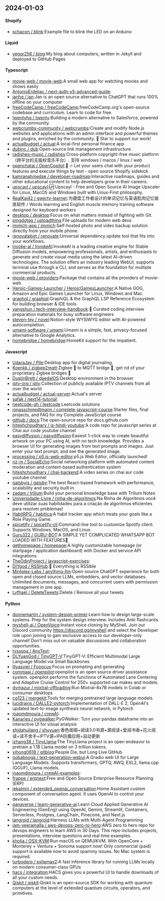 ## 2024-01-03

#### Shopify
* [schacon / blink](https://github.com/schacon/blink):Example file to blink the LED on an Arduino

#### Liquid
* [yegor256 / blog](https://github.com/yegor256/blog):My blog about computers, written in Jekyll and deployed to GitHub Pages

#### Typescript
* [movie-web / movie-web](https://github.com/movie-web/movie-web):A small web app for watching movies and shows easily
* [AntonioErdeljac / next-auth-v5-advanced-guide](https://github.com/AntonioErdeljac/next-auth-v5-advanced-guide):
* [janhq / jan](https://github.com/janhq/jan):Jan is an open source alternative to ChatGPT that runs 100% offline on your computer
* [freeCodeCamp / freeCodeCamp](https://github.com/freeCodeCamp/freeCodeCamp):freeCodeCamp.org's open-source codebase and curriculum. Learn to code for free.
* [twentyhq / twenty](https://github.com/twentyhq/twenty):Building a modern alternative to Salesforce, powered by the community.
* [webcrumbs-community / webcrumbs](https://github.com/webcrumbs-community/webcrumbs):Create and modify Node.js websites and applications with an admin interface and powerful themes and plugins, enriched by the community. 🌟 Star to support our work!
* [actualbudget / actual](https://github.com/actualbudget/actual):A local-first personal finance app
* [dubinc / dub](https://github.com/dubinc/dub):Open-source link management infrastructure.
* [radishes-music / radishes](https://github.com/radishes-music/radishes):Cross-platform copyright-free music platform（跨平台的无版权音乐平台）. 支持 windows / macos / linux / web
* [openchatai / OpenCopilot](https://github.com/openchatai/OpenCopilot):🤖 🔥 Let your users chat with your product features and execute things by text - open source Shopify sidekick
* [kamranahmedse / developer-roadmap](https://github.com/kamranahmedse/developer-roadmap):Interactive roadmaps, guides and other educational content to help developers grow in their careers.
* [upscayl / upscayl](https://github.com/upscayl/upscayl):🆙 Upscayl - Free and Open Source AI Image Upscaler for Linux, MacOS and Windows built with Linux-First philosophy.
* [RealKai42 / qwerty-learner](https://github.com/RealKai42/qwerty-learner):为键盘工作者设计的单词记忆与英语肌肉记忆锻炼软件 / Words learning and English muscle memory training software designed for keyboard workers
* [desktop / desktop](https://github.com/desktop/desktop):Focus on what matters instead of fighting with Git.
* [pingdotgg / uploadthing](https://github.com/pingdotgg/uploadthing):File uploads for modern web devs
* [immich-app / immich](https://github.com/immich-app/immich):Self-hosted photo and video backup solution directly from your mobile phone.
* [renovatebot / renovate](https://github.com/renovatebot/renovate):Universal dependency update tool that fits into your workflows.
* [invoke-ai / InvokeAI](https://github.com/invoke-ai/InvokeAI):InvokeAI is a leading creative engine for Stable Diffusion models, empowering professionals, artists, and enthusiasts to generate and create visual media using the latest AI-driven technologies. The solution offers an industry leading WebUI, supports terminal use through a CLI, and serves as the foundation for multiple commercial products.
* [movie-web / providers](https://github.com/movie-web/providers):Package that contains all the providers of movie-web
* [Heroic-Games-Launcher / HeroicGamesLauncher](https://github.com/Heroic-Games-Launcher/HeroicGamesLauncher):A Native GOG, Amazon and Epic Games Launcher for Linux, Windows and Mac.
* [graphql / graphiql](https://github.com/graphql/graphiql):GraphiQL & the GraphQL LSP Reference Ecosystem for building browser & IDE tools.
* [yangshun / tech-interview-handbook](https://github.com/yangshun/tech-interview-handbook):💯 Curated coding interview preparation materials for busy software engineers
* [steven-tey / novel](https://github.com/steven-tey/novel):Notion-style WYSIWYG editor with AI-powered autocompletion.
* [umami-software / umami](https://github.com/umami-software/umami):Umami is a simple, fast, privacy-focused alternative to Google Analytics.
* [homebridge / homebridge](https://github.com/homebridge/homebridge):HomeKit support for the impatient.

#### Javascript
* [UdaraJay / Pile](https://github.com/UdaraJay/Pile):Desktop app for digital journaling.
* [Koenkk / zigbee2mqtt](https://github.com/Koenkk/zigbee2mqtt):Zigbee 🐝 to MQTT bridge 🌉, get rid of your proprietary Zigbee bridges 🔨
* [DustinBrett / daedalOS](https://github.com/DustinBrett/daedalOS):Desktop environment in the browser
* [iptv-org / iptv](https://github.com/iptv-org/iptv):Collection of publicly available IPTV channels from all over the world
* [actualbudget / actual-server](https://github.com/actualbudget/actual-server):Actual's server
* [safak / next14-tutorial](https://github.com/safak/next14-tutorial):
* [neetcode-gh / leetcode](https://github.com/neetcode-gh/leetcode):Leetcode solutions
* [jonasschmedtmann / complete-javascript-course](https://github.com/jonasschmedtmann/complete-javascript-course):Starter files, final projects, and FAQ for my Complete JavaScript course
* [github / docs](https://github.com/github/docs):The open-source repo for docs.github.com
* [hiteshchoudhary / js-hindi-youtube](https://github.com/hiteshchoudhary/js-hindi-youtube):A code repo for javascript series at Chai aur code youtube channel
* [easydiffusion / easydiffusion](https://github.com/easydiffusion/easydiffusion):Easiest 1-click way to create beautiful artwork on your PC using AI, with no tech knowledge. Provides a browser UI for generating images from text prompts and images. Just enter your text prompt, and see the generated image.
* [processing / p5.js-web-editor](https://github.com/processing/p5.js-web-editor):p5.js Web Editor, officially launched!
* [nz-m / SocialEcho](https://github.com/nz-m/SocialEcho):Social networking platform with automated content moderation and context-based authentication system
* [hiteshchoudhary / chai-backend](https://github.com/hiteshchoudhary/chai-backend):A video series on chai aur code youtube channel
* [gatsbyjs / gatsby](https://github.com/gatsbyjs/gatsby):The best React-based framework with performance, scalability and security built in.
* [zadam / trilium](https://github.com/zadam/trilium):Build your personal knowledge base with Trilium Notes
* [Universidade-Livre / rinha-de-algoritmos](https://github.com/Universidade-Livre/rinha-de-algoritmos):Na Rinha de Algoritmos você deve utilizar suas habilidades para a criação de algoritmos eficientes para resolver problemas!
* [HabitRPG / habitica](https://github.com/HabitRPG/habitica):A habit tracker app which treats your goals like a Role Playing Game.
* [spicetify / spicetify-cli](https://github.com/spicetify/spicetify-cli):Command-line tool to customize Spotify client. Supports Windows, MacOS, and Linux.
* [Guru322 / GURU-BOT](https://github.com/Guru322/GURU-BOT):A SIMPLE YET COMPLICATED WHATSAPP BOT LOADED WITH FEATURES🚩
* [gethomepage / homepage](https://github.com/gethomepage/homepage):A highly customizable homepage (or startpage / application dashboard) with Docker and service API integrations.
* [TheOdinProject / javascript-exercises](https://github.com/TheOdinProject/javascript-exercises):
* [DIYgod / RSSHub](https://github.com/DIYgod/RSSHub):🍰 Everything is RSSible
* [Mintplex-Labs / anything-llm](https://github.com/Mintplex-Labs/anything-llm):Open-source ChatGPT experience for both open and closed source LLMs, embedders, and vector databases. Unlimited documents, messages, and concurrent users with permission management in one app.
* [Lyfhael / DeleteTweets](https://github.com/Lyfhael/DeleteTweets):Delete / Remove all your tweets

#### Python
* [donnemartin / system-design-primer](https://github.com/donnemartin/system-design-primer):Learn how to design large-scale systems. Prep for the system design interview. Includes Anki flashcards.
* [myshell-ai / OpenVoice](https://github.com/myshell-ai/OpenVoice):Instant voice cloning by MyShell. Join our Discord community https://discord.gg/myshell and select the Developer role upon joining to gain exclusive access to our developer-only channel! Don't miss out on valuable discussions and collaboration opportunities.
* [tyxsspa / AnyText](https://github.com/tyxsspa/AnyText):
* [DLYuanGod / TinyGPT-V](https://github.com/DLYuanGod/TinyGPT-V):TinyGPT-V: Efficient Multimodal Large Language Model via Small Backbones
* [lllyasviel / Fooocus](https://github.com/lllyasviel/Fooocus):Focus on prompting and generating
* [commaai / openpilot](https://github.com/commaai/openpilot):openpilot is an open source driver assistance system. openpilot performs the functions of Automated Lane Centering and Adaptive Cruise Control for 250+ supported car makes and models.
* [dvmazur / mixtral-offloading](https://github.com/dvmazur/mixtral-offloading):Run Mixtral-8x7B models in Colab or consumer desktops
* [cg123 / mergekit](https://github.com/cg123/mergekit):Tools for merging pretrained large language models.
* [lucidrains / DALLE2-pytorch](https://github.com/lucidrains/DALLE2-pytorch):Implementation of DALL-E 2, OpenAI's updated text-to-image synthesis neural network, in Pytorch
* [joaomdmoura / crewAI](https://github.com/joaomdmoura/crewAI):
* [Kanaries / pygwalker](https://github.com/Kanaries/pygwalker):PyGWalker: Turn your pandas dataframe into an interactive UI for visual analysis
* [shidahuilang / shuyuan](https://github.com/shidahuilang/shuyuan):香色闺阁+阅读3.0书源+源阅读+爱阅书香+花火阅读+读不舍手+IPTV源+IPA巨魔应用=自动更新
* [jzhang38 / TinyLlama](https://github.com/jzhang38/TinyLlama):The TinyLlama project is an open endeavor to pretrain a 1.1B Llama model on 3 trillion tokens.
* [yihong0618 / gitblog](https://github.com/yihong0618/gitblog):People Die, but Long Live GitHub
* [oobabooga / text-generation-webui](https://github.com/oobabooga/text-generation-webui):A Gradio web UI for Large Language Models. Supports transformers, GPTQ, AWQ, EXL2, llama.cpp (GGUF), Llama models.
* [joaomdmoura / crewAI-examples](https://github.com/joaomdmoura/crewAI-examples):
* [frappe / erpnext](https://github.com/frappe/erpnext):Free and Open Source Enterprise Resource Planning (ERP)
* [jekalmin / extended_openai_conversation](https://github.com/jekalmin/extended_openai_conversation):Home Assistant custom component of conversation agent. It uses OpenAI to control your devices.
* [panaverse / learn-generative-ai](https://github.com/panaverse/learn-generative-ai):Learn Cloud Applied Generative AI Engineering (GenEng) using OpenAI, Gemini, Streamlit, Containers, Serverless, Postgres, LangChain, Pinecone, and Next.js
* [langroid / langroid](https://github.com/langroid/langroid):Harness LLMs with Multi-Agent Programming
* [iam-veeramalla / aws-devops-zero-to-hero](https://github.com/iam-veeramalla/aws-devops-zero-to-hero):AWS zero to hero repo for devops engineers to learn AWS in 30 Days. This repo includes projects, presentations, interview questions and real time examples.
* [kholia / OSX-KVM](https://github.com/kholia/OSX-KVM):Run macOS on QEMU/KVM. With OpenCore + Monterey + Ventura + Sonoma support now! Only commercial (paid) support is available now to avoid spammy issues. No Mac system is required.
* [turboderp / exllamav2](https://github.com/turboderp/exllamav2):A fast inference library for running LLMs locally on modern consumer-class GPUs
* [hacs / integration](https://github.com/hacs/integration):HACS gives you a powerful UI to handle downloads of all your custom needs.
* [Qiskit / qiskit](https://github.com/Qiskit/qiskit):Qiskit is an open-source SDK for working with quantum computers at the level of extended quantum circuits, operators, and primitives.
